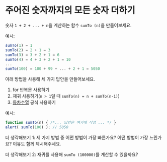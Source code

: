 # 주어진 숫자까지의 모든 숫자 더하기

숫자 `1 + 2 + ... + n`을 계산하는 함수 `sumTo (n)`을 만들어보세요.

예시:

```js no-beautify
sumTo(1) = 1
sumTo(2) = 2 + 1 = 3
sumTo(3) = 3 + 2 + 1 = 6
sumTo(4) = 4 + 3 + 2 + 1 = 10
...
sumTo(100) = 100 + 99 + ... + 2 + 1 = 5050
```

아래 방법을 사용해 세 가지 답안을 만들어보세요.

1. for 반복문 사용하기
2. 재귀 사용하기(`n > 1`일 때 `sumTo(n) = n + sumTo(n-1)`)
3. [등차수열](https://en.wikipedia.org/wiki/Arithmetic_progression) 공식 사용하기

예시:

```js
function sumTo(n) { /*... 답안은 여기에 작성 ... */ }
alert( sumTo(100) ); // 5050
```

더 생각해보기 1: 세 가지 방법 중 어떤 방법이 가장 빠른가요? 어떤 방법이 가장 느린가요? 이유도 함께 제시해주세요.

더 생각해보기 2: 재귀를 사용해 `sumTo (100000)`를 계산할 수 있을까요?
